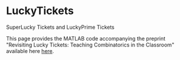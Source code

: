 # LuckyTickets
SuperLucky Tickets and LuckyPrime Tickets

This page provides the MATLAB code accompanying the preprint "Revisiting Lucky Tickets: Teaching
Combinatorics in the Classroom" available here [here](https://www.researchgate.net/publication/382743391_Revisiting_Combinatorics_of_Lucky_Tickets_Unique_Numbers_and_Prime_Numbers).
